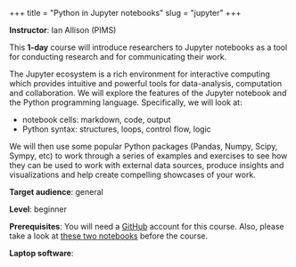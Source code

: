 +++
title = "Python in Jupyter notebooks"
slug = "jupyter"
+++

**Instructor**: Ian Allison (PIMS)

This **1-day** course will introduce researchers to Jupyter notebooks as a tool for conducting research
and for communicating their work.

The Jupyter ecosystem is a rich environment for interactive computing which provides intuitive and
powerful tools for data-analysis, computation and collaboration. We will explore the features of the
Jupyter notebook and the Python programming language. Specifically, we will look at:

- notebook cells: markdown, code, output
- Python syntax: structures, loops, control flow, logic

We will then use some popular Python packages (Pandas, Numpy, Scipy, Sympy, etc) to work through a series
of examples and exercises to see how they can be used to work with external data sources, produce
insights and visualizations and help create compelling showcases of your work.

**Target audience**: general

**Level**: beginner

**Prerequisites**: You will need a [GitHub](https://github.com) account for this course. Also, please
take a look at [these two notebooks](https://github.com/ianabc/WestGridRSSNotes/tree/master/python)
before the course.

**Laptop software**:







<!-- {{< external >}} -->
<!-- <a href="https://jupyter.org/">Jupyter website</a><br> -->
<!-- <a href="https://jupyter.org/documentation">Jupyter documentation</a><br> -->
<!-- {{< /external >}} -->
